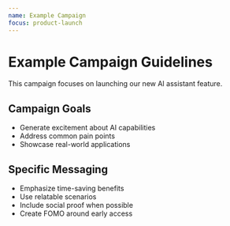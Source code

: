 ```yaml
---
name: Example Campaign
focus: product-launch
---
```


# Example Campaign Guidelines

This campaign focuses on launching our new AI assistant feature.

## Campaign Goals
- Generate excitement about AI capabilities
- Address common pain points
- Showcase real-world applications

## Specific Messaging
- Emphasize time-saving benefits
- Use relatable scenarios
- Include social proof when possible
- Create FOMO around early access